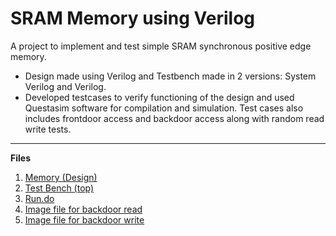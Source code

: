 # SRAM Memory using Verilog
A project to implement and test simple SRAM synchronous positive edge memory.
- Design made using Verilog and Testbench made in 2 versions: System Verilog and Verilog.
- Developed testcases to verify functioning of the design and used Questasim software for compilation and simulation. Test cases also includes frontdoor access and backdoor access along with random read write tests.

---
**Files**
1. [Memory (Design)](memory.v)
2. [Test Bench (top)](tb_memory.v)
3. [Run.do](run.do)
4. [Image file for backdoor read](image_rd.hex)
5. [Image file for backdoor write](image_wr.hex)

